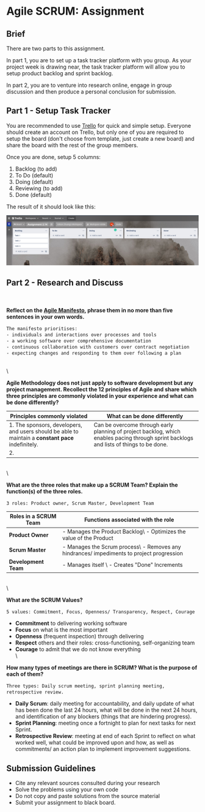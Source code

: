 # Agile SCRUM: Assignment

## Brief

There are two parts to this assignment. 

In part 1, you are to set up a task tracker platform with you group. As your project week is drawing near, the task tracker platform will allow you to setup product backlog and sprint backlog.

In part 2, you are to venture into research online, engage in group discussion and then produce a personal conclusion for submission.

## Part 1 - Setup Task Tracker

You are recommended to use [Trello](https://trello.com/) for quick and simple setup. Everyone should create an account on Trello, but only one of you are required to setup the board (don't choose from template, just create a new board) and share the board with the rest of the group members. 

Once you are done, setup 5 columns:
1. Backlog (to add)
1. To Do (default)
1. Doing (default)
1. Reviewing (to add)
1. Done (default)

The result of it should look like this:

<img src="./assets/images/trello.png" />


## Part 2 - Research and Discuss
\
\
__Reflect on the [Agile Manifesto](https://agilemanifesto.org/), phrase them in no more than five sentences in your own words.__

```
The manifesto prioritises:
- individuals and interactions over processes and tools
- a working software over comprehensive documentation
- continuous collaboration with customers over contract negotiation
- expecting changes and responding to them over following a plan
```
\
\

__Agile Methodology does not just apply to software development but any project management. Recollect the 12 principles of Agile and share which three principles are commonly violated in your experience and what can be done differently?__

| **Principles commonly violated** | **What can be done differently** |
|----------------------------------|----------------------------------|
|1. The sponsors, developers, and users should be able to maintain a **constant pace** indefinitely.| Can be overcome through early planning of project backlog, which enables pacing through sprint backlogs and lists of things to be done.|
|2. |   |

\
\

__What are the three roles that make up a SCRUM Team? Explain the function(s) of the three roles.__

```
3 roles: Product owner, Scrum Master, Development Team
```
| **Roles in a SCRUM Team** | **Functions associated with the role** |
|---------------------------|----------------------------------------|
| **Product Owner** | - Manages the Product Backlog\ - Optimizes the value of the Product |
| **Scrum Master** | - Manages the Scrum process\ - Removes any hindrances/ impediments to project progression |
| **Development Team** | - Manages itself \ - Creates "Done" Increments|

\
\

__What are the SCRUM Values?__

```
5 values: Commitment, Focus, Openness/ Transparency, Respect, Courage
```
- **Commitment** to delivering working software
- **Focus** on what is the most important
- **Openness** (frequent inspection) through delivering
- **Respect** others and their roles: cross-functioning, self-organizing team
- **Courage** to admit that we do not know everything
\
\


**How many types of meetings are there in SCRUM? What is the purpose of each of them?**
```
Three types: Daily scrum meeting, sprint planning meeting, retrospective review.
```
- **Daily Scrum**: daily meeting for accountability, and daily update of what has been done the last 24 hours, what will be done in the next 24 hours, and identification of any blockers (things that are hindering progress).
- **Sprint Planning**: meeting once a fortnight to plan for next tasks for next Sprint. 
- **Retrospective Review**: meeting at end of each Sprint to reflect on what worked well, what could be improved upon and how, as well as commitments/ an action plan to implement improvement suggestions.


## Submission Guidelines

- Cite any relevant sources consulted during your research
- Solve the problems using your own code
- Do not copy and paste solutions from the source material
- Submit your assignment to black board.
